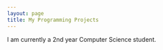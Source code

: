 ```yaml
---
layout: page
title: My Programming Projects
---
```


I am currently a 2nd year Computer Science student.
